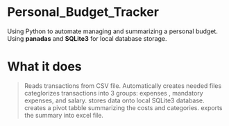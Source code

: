 # Personal_Budget_Tracker
Using Python to automate managing and summarizing a personal budget. Using **panadas** and **SQLite3** for local database storage.

# What it does
> Reads transactions from CSV file.
> Automatically creates needed files
> categlorizes transactions into 3 groups: expenses , mandatory expenses, and salary.
> stores data onto local SQLite3 database.
> creates a pivot tabble summarizing the costs and categories.
> exports the summary into excel file.
